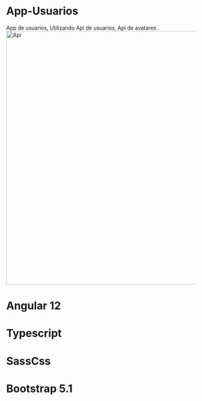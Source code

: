 # App-Usuarios

App de usuarios,
Utilizando Api de usuarios,
Api de avatares .
<img width="673" alt="Api" src="https://user-images.githubusercontent.com/67086360/162592617-b95cc617-2b41-48e6-9375-308bb0e657e7.png">

# Angular 12
# Typescript
# SassCss
# Bootstrap 5.1
